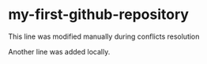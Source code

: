 # my-first-github-repository

This line was modified manually during conflicts resolution

Another line was added locally.
